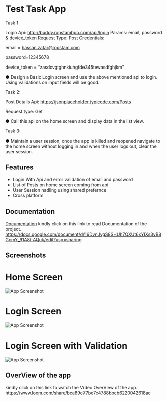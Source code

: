 
# Test Task App

Task 1

Login Api: http://buddy.ropstambpo.com/api/login
Params: email, password & device_token
Request Type: Post
Credentials:  

email = hassan.zafar@ropstam.com                    

password=12345678     

device_token = “zasdcvgtghnkiuhgfde345tewasdfghjkm”



●       Design a Basic Login screen and use the above mentioned api to login. Using validations on input fields will be good.

Task 2:


Post Details Api: https://jsonplaceholder.typicode.com/Posts

Request type: Get



●       Call this api on the home screen and display data in the list view.


Task 3:


●       Maintain a user session, once the app is killed and reopened navigate to the home screen without logging in and when the user logs out, clear the user session.
## Features

- Login With Api and error validation of email and password 
- List of Posts on home screen coming from api
- User Session hadling using shared prefernce
- Cross platform


## Documentation

[Documentation](https://linktodocumentation)
kindly click on this link to read Documentation of the project.
https://docs.google.com/document/d/16DynJvgS8SHUh7QXUt6xYIXs3vB8GcmY_91A8t-AQuk/edit?usp=sharing


## Screenshots
# Home Screen
![App Screenshot](https://www.linkpicture.com/q/WhatsApp-Image-2022-06-30-at-12.48.03-PM.jpeg)

# Login Screen
![App Screenshot](https://www.linkpicture.com/q/WhatsApp-Image-2022-06-30-at-12.48.04-PM-1.jpeg)

# Login Screen with Validation
![App Screenshot](https://www.linkpicture.com/q/WhatsApp-Image-2022-06-30-at-12.48.04-PM.jpeg)
## OverView of the app
kindly click on this link to watch the Video  OverView of the app.
https://www.loom.com/share/bca89c77be7c4788bbcb6220042618ac
